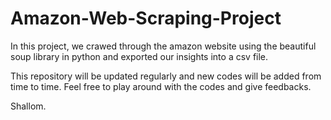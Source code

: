 # Amazon-Web-Scraping-Project
In this project, we crawed through the amazon website using the beautiful soup library in python and exported our insights into a csv file. 

This repository will be updated regularly and new codes will be added from time to time.
Feel free to play around with the codes and give feedbacks. 

Shallom.
